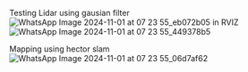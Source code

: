 Testing Lidar using gausian filter
![WhatsApp Image 2024-11-01 at 07 23 55_eb072b05](https://github.com/user-attachments/assets/4c3ab528-88a7-4ac0-ab80-464fc3ddf347)
in RVIZ
![WhatsApp Image 2024-11-01 at 07 23 55_449378b5](https://github.com/user-attachments/assets/d14ef1e7-bed5-4060-b550-e5dd4571e49d)

Mapping using hector slam
![WhatsApp Image 2024-11-01 at 07 23 55_06d7af62](https://github.com/user-attachments/assets/c8ab3a32-1b00-407e-8a96-983737edae03)
